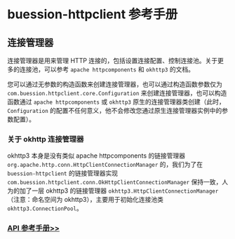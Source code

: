 # buession-httpclient 参考手册


## 连接管理器


连接管理器是用来管理 HTTP 连接的，包括设置连接配置、控制连接池。关于更多的连接池，可以参考 `apache httpcomponents` 和 `okhttp3` 的文档。

您可以通过无参数的构造函数来创建连接管理器，也可以通过构造函数参数仅为 `com.buession.httpclient.core.Configuration` 来创建连接管理器，也可以构造函数通过 `apache httpcomponents` 或 `okhttp3` 原生的连接管理器类创建（此时，`Configuration` 的配置不任何意义，他不会修改您通过原生连接管理器实例中的参数配置）。


### 关于 okhttp 连接管理器

okhttp3 本身是没有类似 apache httpcomponents 的链接管理器 `org.apache.http.conn.HttpClientConnectionManager` 的，我们为了在 `buession-httpclient` 的链接管理器实现 `com.buession.httpclient.conn.OkHttpClientConnectionManager` 保持一致，人为的加了一层 okhttp3 的链接管理器 `okhttp3.HttpClientConnectionManager`（注意：命名空间为 okhttp3），主要用于初始化连接池类 `okhttp3.ConnectionPool`。


### [API 参考手册>>](/manual/2.0/docs/buession-httpclient/com/buession/httpclient/conn/ConnectionManager.html)